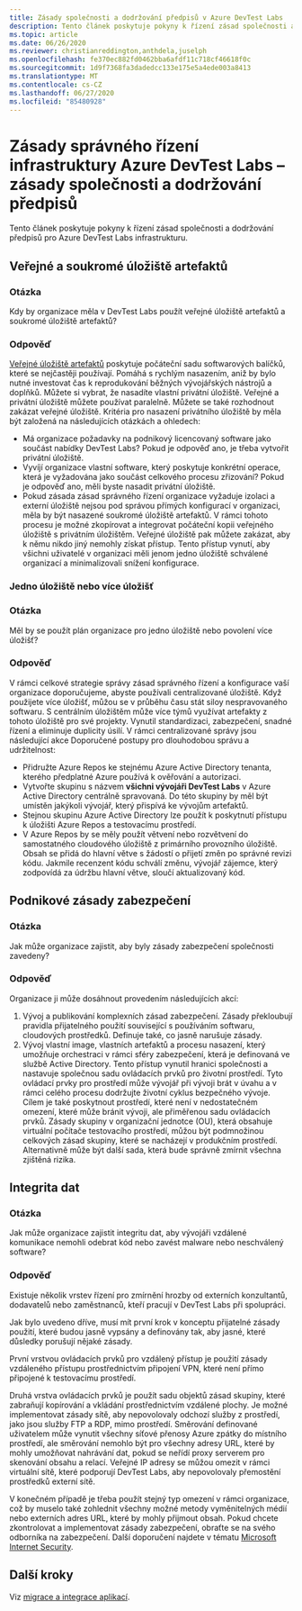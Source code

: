 ```yaml
---
title: Zásady společnosti a dodržování předpisů v Azure DevTest Labs
description: Tento článek poskytuje pokyny k řízení zásad společnosti a dodržování předpisů pro Azure DevTest Labs infrastrukturu.
ms.topic: article
ms.date: 06/26/2020
ms.reviewer: christianreddington,anthdela,juselph
ms.openlocfilehash: fe370ec882fd0462bba6afdf11c718cf46618f0c
ms.sourcegitcommit: 1d9f7368fa3dadedcc133e175e5a4ede003a8413
ms.translationtype: MT
ms.contentlocale: cs-CZ
ms.lasthandoff: 06/27/2020
ms.locfileid: "85480928"
---
```

# <a name="governance-of-azure-devtest-labs-infrastructure---company-policy-and-compliance"></a>Zásady správného řízení infrastruktury Azure DevTest Labs – zásady společnosti a dodržování předpisů
Tento článek poskytuje pokyny k řízení zásad společnosti a dodržování předpisů pro Azure DevTest Labs infrastrukturu. 

## <a name="public-vs-private-artifact-repository"></a>Veřejné a soukromé úložiště artefaktů

### <a name="question"></a>Otázka
Kdy by organizace měla v DevTest Labs použít veřejné úložiště artefaktů a soukromé úložiště artefaktů?

### <a name="answer"></a>Odpověď
[Veřejné úložiště artefaktů](https://github.com/Azure/azure-devtestlab/tree/master/Artifacts) poskytuje počáteční sadu softwarových balíčků, které se nejčastěji používají. Pomáhá s rychlým nasazením, aniž by bylo nutné investovat čas k reprodukování běžných vývojářských nástrojů a doplňků. Můžete si vybrat, že nasadíte vlastní privátní úložiště. Veřejné a privátní úložiště můžete používat paralelně. Můžete se také rozhodnout zakázat veřejné úložiště. Kritéria pro nasazení privátního úložiště by měla být založená na následujících otázkách a ohledech:

- Má organizace požadavky na podnikový licencovaný software jako součást nabídky DevTest Labs? Pokud je odpověď ano, je třeba vytvořit privátní úložiště.
- Vyvíjí organizace vlastní software, který poskytuje konkrétní operace, která je vyžadována jako součást celkového procesu zřizování? Pokud je odpověď ano, měli byste nasadit privátní úložiště.
- Pokud zásada zásad správného řízení organizace vyžaduje izolaci a externí úložiště nejsou pod správou přímých konfigurací v organizaci, měla by být nasazené soukromé úložiště artefaktů. V rámci tohoto procesu je možné zkopírovat a integrovat počáteční kopii veřejného úložiště s privátním úložištěm. Veřejné úložiště pak můžete zakázat, aby k němu nikdo jiný nemohly získat přístup. Tento přístup vynutí, aby všichni uživatelé v organizaci měli jenom jedno úložiště schválené organizací a minimalizovali snížení konfigurace.

### <a name="single-repository-or-multiple-repositories"></a>Jedno úložiště nebo více úložišť 

### <a name="question"></a>Otázka
Měl by se použít plán organizace pro jedno úložiště nebo povolení více úložišť?

### <a name="answer"></a>Odpověď
V rámci celkové strategie správy zásad správného řízení a konfigurace vaší organizace doporučujeme, abyste používali centralizované úložiště. Když použijete více úložišť, můžou se v průběhu času stát siloy nespravovaného softwaru. S centrálním úložištěm může více týmů využívat artefakty z tohoto úložiště pro své projekty. Vynutil standardizaci, zabezpečení, snadné řízení a eliminuje duplicity úsilí. V rámci centralizované správy jsou následující akce Doporučené postupy pro dlouhodobou správu a udržitelnost:

- Přidružte Azure Repos ke stejnému Azure Active Directory tenanta, kterého předplatné Azure používá k ověřování a autorizaci.
- Vytvořte skupinu s názvem **všichni vývojáři DevTest Labs** v Azure Active Directory centrálně spravovaná. Do této skupiny by měl být umístěn jakýkoli vývojář, který přispívá ke vývojům artefaktů.
- Stejnou skupinu Azure Active Directory lze použít k poskytnutí přístupu k úložišti Azure Repos a testovacímu prostředí.
- V Azure Repos by se měly použít větvení nebo rozvětvení do samostatného cloudového úložiště z primárního provozního úložiště. Obsah se přidá do hlavní větve s žádostí o přijetí změn po správné revizi kódu. Jakmile recenzent kódu schválí změnu, vývojář zájemce, který zodpovídá za údržbu hlavní větve, sloučí aktualizovaný kód. 

## <a name="corporate-security-policies"></a>Podnikové zásady zabezpečení

### <a name="question"></a>Otázka
Jak může organizace zajistit, aby byly zásady zabezpečení společnosti zavedeny?

### <a name="answer"></a>Odpověď
Organizace ji může dosáhnout provedením následujících akcí:

1. Vývoj a publikování komplexních zásad zabezpečení. Zásady překloubují pravidla přijatelného použití související s používáním softwaru, cloudových prostředků. Definuje také, co jasně narušuje zásady. 
2. Vývoj vlastní image, vlastních artefaktů a procesu nasazení, který umožňuje orchestraci v rámci sféry zabezpečení, která je definovaná ve službě Active Directory. Tento přístup vynutil hranici společnosti a nastavuje společnou sadu ovládacích prvků pro životní prostředí. Tyto ovládací prvky pro prostředí může vývojář při vývoji brát v úvahu a v rámci celého procesu dodržujte životní cyklus bezpečného vývoje. Cílem je také poskytnout prostředí, které není v nedostatečném omezení, které může bránit vývoji, ale přiměřenou sadu ovládacích prvků. Zásady skupiny v organizační jednotce (OU), která obsahuje virtuální počítače testovacího prostředí, můžou být podmnožinou celkových zásad skupiny, které se nacházejí v produkčním prostředí. Alternativně může být další sada, která bude správně zmírnit všechna zjištěná rizika.

## <a name="data-integrity"></a>Integrita dat

### <a name="question"></a>Otázka
Jak může organizace zajistit integritu dat, aby vývojáři vzdálené komunikace nemohli odebrat kód nebo zavést malware nebo neschválený software?

### <a name="answer"></a>Odpověď
Existuje několik vrstev řízení pro zmírnění hrozby od externích konzultantů, dodavatelů nebo zaměstnanců, kteří pracují v DevTest Labs při spolupráci. 

Jak bylo uvedeno dříve, musí mít první krok v konceptu přijatelné zásady použití, které budou jasně vypsány a definovány tak, aby jasné, které důsledky porušují nějaké zásady. 

První vrstvou ovládacích prvků pro vzdálený přístup je použití zásady vzdáleného přístupu prostřednictvím připojení VPN, které není přímo připojené k testovacímu prostředí. 

Druhá vrstva ovládacích prvků je použít sadu objektů zásad skupiny, které zabraňují kopírování a vkládání prostřednictvím vzdálené plochy. Je možné implementovat zásady sítě, aby nepovolovaly odchozí služby z prostředí, jako jsou služby FTP a RDP, mimo prostředí. Směrování definované uživatelem může vynutit všechny síťové přenosy Azure zpátky do místního prostředí, ale směrování nemohlo být pro všechny adresy URL, které by mohly umožňovat nahrávání dat, pokud se neřídí proxy serverem pro skenování obsahu a relací. Veřejné IP adresy se můžou omezit v rámci virtuální sítě, které podporují DevTest Labs, aby nepovolovaly přemostění prostředků externí sítě.

V konečném případě je třeba použít stejný typ omezení v rámci organizace, což by muselo také zohlednit všechny možné metody vyměnitelných médií nebo externích adres URL, které by mohly přijmout obsah. Pokud chcete zkontrolovat a implementovat zásady zabezpečení, obraťte se na svého odborníka na zabezpečení. Další doporučení najdete v tématu [Microsoft Internet Security](https://www.microsoft.com/security/default.aspx?&WT.srch=1&wt.mc_id=AID623240_SEM_sNYnsZDs).


## <a name="next-steps"></a>Další kroky
Viz [migrace a integrace aplikací](devtest-lab-guidance-governance-application-migration-integration.md).
